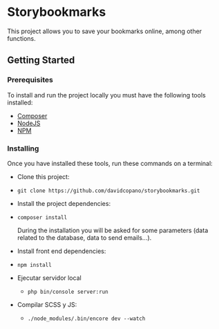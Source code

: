 # Storybookmarks

This project allows you to save your bookmarks online, among other functions.

## Getting Started

### Prerequisites

To install and run the project locally you must have the following tools installed:

- [Composer](https://getcomposer.org/download/)
- [NodeJS](https://nodejs.org/)
- [NPM](https://www.npmjs.com/get-npm)

### Installing

Once you have installed these tools, run these commands on a terminal:

- Clone this project:
- ```
  git clone https://github.com/davidcopano/storybookmarks.git
  ```
  
- Install the project dependencies:
- ```
  composer install
  ```
  During the installation you will be asked for some parameters (data related to the database, data to send emails...).
  
- Install front end dependencies:
- ```
  npm install
  ```

- Ejecutar servidor local
    - ``php bin/console server:run``

-  Compilar SCSS y JS: 
    - ``./node_modules/.bin/encore dev --watch``